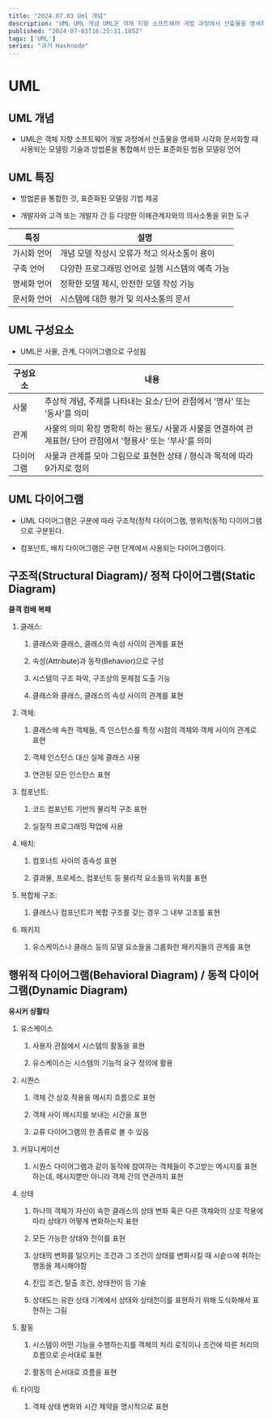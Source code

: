 ```yaml
---
title: "2024.07.03 Uml 개념"
description: "UML UML 개념 UML은 객체 지향 소프트웨어 개발 과정에서 산출물을 명세화 시각화 문서화할 때 사용되는 모델링 기술과 방법론을 통합해서 만든 표준화된 범용 모델링 언어 UML 특징 방법론을 통합한 것, 표준화된 모델링 기법 제공 개발자와 고객 또는 개발자 간 등 다양한 이해관계자와의 의사소통을 위한 도구 특징설명 가시화 언어개념 모델 작성시 오류가 적고 의사소통이 용이 구축 언어다양한 프로그래밍 언어로 실행 시스템..."
published: "2024-07-03T16:25:31.185Z"
tags: ['UML']
series: "과거 Hashnode"
---
```


# UML

## UML 개념

* UML은 객체 지향 소프트웨어 개발 과정에서 산출물을 명세화 시각화 문서화할 때 사용되는 모델링 기술과 방법론을 통합해서 만든 표준화된 범용 모델링 언어
    

## UML 특징

* 방법론을 통합한 것, 표준화된 모델링 기법 제공
    
* 개발자와 고객 또는 개발자 간 등 다양한 이해관계자와의 의사소통을 위한 도구
    

| 특징 | 설명 |
| --- | --- |
| 가시화 언어 | 개념 모델 작성시 오류가 적고 의사소통이 용이 |
| 구축 언어 | 다양한 프로그래밍 언어로 실행 시스템의 예측 가능 |
| 명세화 언어 | 정확한 모델 제시, 안전한 모델 작성 기능 |
| 문서화 언어 | 시스템에 대한 평가 및 의사소통의 문서 |

## UML 구성요소

* UML은 사물, 관계, 다이어그램으로 구성됨
    

| 구성요소 | 내용 |
| --- | --- |
| 사물 | 추상적 개념, 주제를 나타내는 요소/ 단어 관점에서 '명사' 또는 '동사'를 의미 |
| 관계 | 사물의 의미 확장 명확히 하는 용도/ 사물과 사물을 연결하여 관계표현/ 단어 관점에서 '형용사' 또는 '부사'를 의미 |
| 다이어그램 | 사물과 관계를 모아 그림으로 표현한 상태 / 형식과 목적에 따라 9가지로 정의 |

## UML 다이어그램

* UML 다이어그램은 구분에 따라 구조적(정적 다이어그램, 행위적(동적) 다이어그램으로 구분된다.
    
* 컴포넌트, 배치 다이어그램은 구현 단계에서 사용되는 다이어그램이다.
    

## 구조적(Structural Diagram)/ 정적 다이어그램(Static Diagram)

**클객 컴배 복패**

1. 클래스:
    
    1. 클래스와 클래스, 클래스의 속성 사이의 관계를 표현
        
    2. 속성(Attribute)과 동작(Behavior)으로 구성
        
    3. 시스템의 구조 파악, 구조상의 문제점 도출 가능
        
    4. 클래스와 클래스, 클래스의 속성 사이의 관계를 표현
        
2. 객체:
    
    1. 클래스에 속한 객체들, 즉 인스턴스를 특정 시점의 객체와 객체 사이의 관계로 표현
        
    2. 객체 인스턴스 대신 실제 클래스 사용
        
    3. 연관된 모든 인스턴스 표현
        
3. 컴포넌트:
    
    1. 코드 컴포넌트 기반의 물리적 구조 표현
        
    2. 실질적 프로그래밍 작업에 사용
        
4. 배치:
    
    1. 컴포너트 사이의 종속성 표현
        
    2. 결과물, 프로세스, 컴포넌트 등 물리적 요소들의 위치를 표현
        
5. 복합체 구조:
    
    1. 클래스나 컴포넌트가 복합 구조를 갖는 경우 그 내부 고조를 표현
        
6. 패키지
    
    1. 유스케이스나 클래스 등의 모델 요소들을 그룹화한 패키지들의 관계를 표현
        

## 행위적 다이어그램(Behavioral Diagram) / 동적 다이어그램(Dynamic Diagram)

**유시커 상활타**

1. 유스케이스
    
    1. 사용자 관점에서 시스템의 활동을 표현
        
    2. 유스케이스는 시스템의 기능적 요구 정의에 활용
        
2. 시퀀스
    
    1. 객체 간 상호 작용을 메시지 흐름으로 표현
        
    2. 객체 사이 메시지를 보내는 시간을 표현
        
    3. 교류 다이어그램의 한 종류로 볼 수 있음
        
3. 커뮤니케이션
    
    1. 시퀀스 다이어그램과 같이 동작에 참여하는 객체들이 주고받는 메시지를 표현하는데, 메시지뿐만 아니라 객체 간의 연관까지 표현
        
4. 상태
    
    1. 하나의 객체가 자신이 속한 클래스의 상태 변화 혹은 다른 객체와의 상호 작용에 따라 상태가 어떻게 변화하는지 표현
        
    2. 모든 가능한 상태와 전이를 표현
        
    3. 상태의 변화를 일으키는 조건과 그 조건이 상태를 변화시킬 때 시슽ㅁ에 취하는 행동을 제시해야함
        
    4. 진입 조건, 탈출 조건, 상태전이 등 기술
        
    5. 상태도는 유한 상태 기계에서 상태와 상태천이를 표현하기 위해 도식화해서 표현하는 그림
        
5. 활동
    
    1. 시스템이 어떤 기능을 수행하는지를 객체의 처리 로직이나 조건에 따른 처리의 흐름으로 순서대로 표현
        
    2. 활동의 순서대로 흐름을 표현
        
6. 타이밍
    
    1. 객체 상태 변화와 시간 제약을 명시적으로 표현